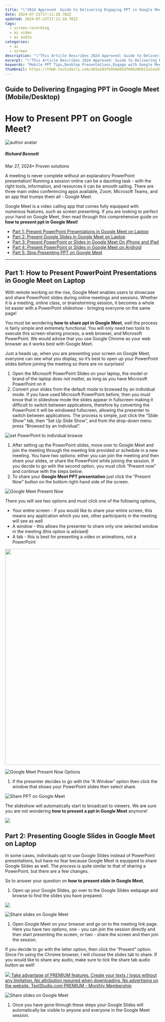 ```yaml
---
title: "\"2024 Approved  Guide to Delivering Engaging PPT in Google Meet (Mobile/Desktop)\""
date: 2024-07-21T17:11:18.782Z
updated: 2024-07-22T17:11:18.782Z
tags: 
  - screen-recording
  - ai video
  - ai audio
categories: 
  - ai
  - screen
description: "\"This Article Describes 2024 Approved: Guide to Delivering Engaging PPT in Google Meet (Mobile/Desktop)\""
excerpt: "\"This Article Describes 2024 Approved: Guide to Delivering Engaging PPT in Google Meet (Mobile/Desktop)\""
keywords: "Mobile PPT Tips,Desktop Presentations,Engage with Google Meet,Effective PPT Delivery,Delivering Online Slides,Mobile/Desktop PPT Guide,Interactive PPT in Video Conferencing"
thumbnail: https://thmb.techidaily.com/a65a2d3fb958e05df694286812a1e2454a9d6c6ff463421241eb49561be7ce4c.jpg
---
```


## Guide to Delivering Engaging PPT in Google Meet (Mobile/Desktop)

# How to Present PPT on Google Meet?

![author avatar](https://images.wondershare.com/filmora/article-images/richard-bennett.jpg)

##### Richard Bennett

 Mar 27, 2024• Proven solutions

A meeting is never complete without an explanatory PowerPoint presentation! Running a session online can be a daunting task - with the right tools, information, and resources it can be smooth sailing. There are three main video conferencing apps available, Zoom, Microsoft Teams, and an app that trumps them all - Google Meet.

Google Meet is a video calling app that comes fully equipped with numerous features, such as screen presenting. If you are looking to perfect your hand on Google Meet, then read through this comprehensive guide on **how to present ppt in Google Meet**!

* [Part 1: Present PowerPoint Presentations in Google Meet on Laptop](#part1)
* [Part 2: Present Google Slides in Google Meet on Laptop](#part2)
* [Part 3: Present PowerPoint or Slides in Google Meet On iPhone and iPad](#part3)
* [Part 4: Present PowerPoint or Slides in Google Meet on Android](#part4)
* [Part 5: Stop Presenting PPT on Google Meet](#part5)

---

## Part 1: How to Present PowerPoint Presentations in Google Meet on Laptop

With remote working on the rise, Google Meet enables users to showcase and share PowerPoint slides during online meetings and sessions. Whether it is a meeting, online class, or brainstorming session, it becomes a whole lot easier with a PowerPoint slideshow - bringing everyone on the same page!

You must be wondering **how to share ppt in Google Meet**, well the process is fairly simple and extremely functional. You will only need two tools to execute this screen-sharing process, a web browser, and Microsoft PowerPoint. We would advise that you use Google Chrome as your web browser as it works best with Google Meet.

Just a heads up, when you are presenting your screen on Google Meet, everyone can see what you display, so it’s best to open up your PowerPoint slides before joining the meeting so there are no surprises!

1. Open the Microsoft PowerPoint Slides on your laptop, the model or brand of the laptop does not matter, as long as you have Microsoft PowerPoint on it
1. Convert your slides from the default mode to browsed by an individual mode. If you have used Microsoft PowerPoint before, then you must know that in slideshow mode the slides appear in fullscreen making it difficult to switch between applications, therefore by converting the PowerPoint it will be windowed fullscreen, allowing the presenter to switch between applications. The process is simple, just click the “Slide Show” tab, then “Set Up Slide Show”, and from the drop-down menu press “Browsed by an Individual”.

![set PowerPoint to individual browse](https://images.wondershare.com/filmora/article-images/powerpoint-browsed-by-individual.jpg)

1. After setting up the PowerPoint slides, move over to Google Meet and join the meeting through the meeting link provided or schedule in a new meeting. You have two options: either you can join the meeting and then share your slides, or share the PowerPoint while joining the session. If you decide to go with the second option, you must click “Present now” and continue with the steps below.
1. To share your **Google Meet PPT presentation** just click the “Present Now” button on the bottom right-hand side of the screen.

![Google Meet Present Now   ](https://images.wondershare.com/filmora/article-images/google-meet-present-now.jpg)

There you will see two options and must click one of the following options,

* Your entire screen - if you would like to share your entire screen, this means any application which you see, other participants in the meeting will see as well
* A window - this allows the presenter to share only one selected window in the meeting (this option is advised)
* A tab - this is best for presenting a video or animations, not a PowerPoint

<!-- affiliate ads begin -->
<a href="https://unicoeye.pxf.io/c/5597632/2084396/18498" target="_top" id="2084396"><img src="//a.impactradius-go.com/display-ad/18498-2084396" border="0" alt="" width="1920" height="700"/></a><img height="0" width="0" src="https://imp.pxf.io/i/5597632/2084396/18498" style="position:absolute;visibility:hidden;" border="0" />
<!-- affiliate ads end -->
![Google Meet Present Now Options   ](https://images.wondershare.com/filmora/article-images/google-meet-present-now-options.jpg)

1. If the presenter decides to go with the “A Window” option then click the window that shows your PowerPoint slides then select share.

![Share PPT on Google Meet  ](https://images.wondershare.com/filmora/article-images/share-powerpoint-on-google-meet.jpg)

The slideshow will automatically start to broadcast to viewers. We are sure you are not wondering **how to present a ppt in Google Meet** anymore!

<!-- affiliate ads begin -->
<a href="https://shop.copernic.com/order/checkout.php?PRODS=41033101&QTY=1&AFFILIATE=108875&CART=1"><img src="https://secure.2checkout.com/images/merchant/8d30aa96e72440759f74bd2306c1fa3d/Copernic-2023-Affiliate-728x90-Elite.png" border="0"></a>
<!-- affiliate ads end -->
## Part 2: Presenting Google Slides in Google Meet on Laptop

In some cases, individuals opt to use Google Slides instead of PowerPoint presentations, but have no fear because Google Meet is equipped to share Google Slides as well. The process is quite similar to that of sharing a PowerPoint, but there are a few changes.

So to answer your question on **how to present slide in Google Meet**,

1. Open up your Google Slides, go over to the Google Slides webpage and browse to find the slides you have prepared.

<!-- affiliate ads begin -->
<a href="https://secure.2checkout.com/order/checkout.php?PRODS=4728277&QTY=1&AFFILIATE=108875&CART=1"><img src="https://secure.avangate.com/images/merchant/f7f07e7dab09533bc71247a5b29a7373/products/1_iDeviceMessageBox.png" border="0"></a>
<!-- affiliate ads end -->
![Share slides on Google Meet  ](https://images.wondershare.com/filmora/article-images/share-google-slides-google-meet.jpg)

1. Open Google Meet on your browser and go on to the meeting link page. Here you have two options, one - you can join the session directly and then start presenting the screen, or two - share the screen and then join the session.

If you decide to go with the latter option, then click the “Present” option. Since I’m using the Chrome browser, I will choose the slides tab to share. If you would like to share any audio, make sure to tick the share tab audio button as well!

<!-- affiliate ads begin -->
<a href="https://secure.textstudio.com/order/checkout.php?PRODS=35633281&QTY=1&AFFILIATE=108875&CART=1"> <img src="https://secure.avangate.com/images/merchant/d6eb8222c9718486bdabce8b897380f7/products/2_premium-icon.png" border="0"> Take advantage of PREMIUM features. 
Create your texts / logos without any limitation. 
No attribution required when downloading. 
No advertising on the website. 
 TextStudio.com  PREMIUM - Monthly Membership</a>
<!-- affiliate ads end -->
![Share slides on Google Meet  ](https://images.wondershare.com/filmora/article-images/share-google-slides-tab-google-meet.jpg)

1. Once you have gone through these steps your Google Slides will automatically be visible to anyone and everyone in the Google Meet session.

<!-- affiliate ads begin -->
<span id="1793213">
					<video width="1080" height="1620" style="cursor:pointer"
           poster="//a.impactradius-go.com/display-clicktoplayimage/1793213.jpeg"
           onclick="if(!this.playClicked){this.play();this.setAttribute('controls',true);this.playClicked=true;}">
	   <source src="//a.impactradius-go.com/display-ad/19135-1793213">
	   <img src="//a.impactradius-go.com/display-clicktoplayimage/1793213.jpeg" style="border: none; height: 100%; width: 100%; object-fit: contain">
	</video>
	<div style="width:1080px;text-align:center"><a href="javascript:window.open(decodeURIComponent('https%3A%2F%2Ftinyland.pxf.io%2Fc%2F5597632%2F1793213%2F19135'), '_blank');void(0);">Click here</a></div>
</span>
<img height="0" width="0" src="https://imp.pxf.io/i/5597632/1793213/19135" style="position:absolute;visibility:hidden;" border="0" />
<!-- affiliate ads end -->
## Part 3: How to Present PowerPoint or Slides in Google Meet On iPhone and iPad?

Wondering **how to present ppt in Google Meet in iPhone**? Well, don’t worry because even with a mobile or tablet you can access all the Google Meet features, even screen share!

Step 1) Open your PowerPoint or Slides on your iPhone or iPad, and then join the Google Meet meeting.

Step 2) To start sharing your screen, press the three-button icon which appears in the bottom right corner of your screen, and then tap the **Share Screen** option.

<!-- affiliate ads begin -->
<a href="https://secure.2checkout.com/order/checkout.php?PRODS=4537546&QTY=1&AFFILIATE=108875&CART=1"><img src="https://secure.avangate.com/images/merchant/4b0a0290ad7df100b77e86839989a75e/products/7_copy_2_2_hdpro.png" border="0">HD Video Converter Factory Pro</a>
<!-- affiliate ads end -->
![Share slides on Google Meet on iPhone ](https://images.wondershare.com/filmora/article-images/share-powerpoint-on-google-meet-iphone.jpg)

 Step 3) After doing so, the presenter will see a notification on their screen allowing them to broadcast their entire screen. Upon clicking “Start Broadcast” the screen will start to share in three seconds. Switch from Google Meet to PowerPoint or Google Slides and the screen will automatically share slides.

To be sure if the screen is being shared check the top of the iPhone or iPad and if there is a red stripe, it means the screen is being broadcasted to participants. Moreover, do not worry while switching apps, you will still be in the Google Meet session even if you go onto PowerPoint or Google Slides while sharing your screen on a mobile or tablet device.

![Share slides on Google Meet on iPhone ](https://images.wondershare.com/filmora/article-images/iphone-screen-broadcast-share-powerpoint-google-meet.jpg)

<!-- affiliate ads begin -->
<a href="https://imp.i110150.net/c/5597632/924299/11305" target="_top" id="924299"><img src="//a.impactradius-go.com/display-ad/11305-924299" border="0" alt="" width="520" height="100"/></a>
<!-- affiliate ads end -->
## Part 4: Presenting PowerPoint or Slides in Google Meet on Android

The process of presenting a PowerPoint or Google Slides during a Google Meet session on an android is very similar to that of an Apple device.

Step 1) You must open up your PowerPoint or Slides beforehand, while this is not necessary, it always makes the process more simple.

Step 2) Join into the Google Meet session, if you have been invited into the session then join using the joining link, if not then create a new meeting. If you would rather directly screen share instead of joining into the session first, then click the “Share Screen” option directly.

Step 3) Upon joining the meeting, click the “More” option and tap the “Present Screen” menu.

![Share slides on Google Meet on Android ](https://images.wondershare.com/filmora/article-images/present-screen-on-google-meet-android.jpg)

Step 4) After that, allow presenting and go to your PowerPoint / Google Slides to share them with participants, easy right?! Remember, participants can pause your screen presentation and start presenting their screen in between, as well.

## Part 5: How to Stop Presenting PPT on Google Meet?

All good things must come to an end, just like wrapping up a productive PowerPoint work session on Google Meet. When a presenter is done sharing their PowerPoint slides they must stop sharing their screen as well. One easy way to do that is to leave the Google Meet session, however, that might not be so polite.

Instead, there is another way, upon finishing the discussion on the PowerPoint slides, click the stop presenting button which automatically appears on the bottom of the screen you are sharing.

![stop PPT sharing on Google Meet ](https://images.wondershare.com/filmora/article-images/stop-powerpoint-sharing-google-meet.jpg)

If that option is not visible to the presenter, they can return to their Google Meet session, and click the stop sharing button as shown in the image below.

![stop  Google Meet present](https://images.wondershare.com/filmora/article-images/stop-google-meet-present.jpg)

Moreover, if you are on an iPhone or iPad, you can simply click the red stripe on the top of your screen and a notification popup will appear indicating that you can stop presenting.

<!-- affiliate ads begin -->
<a href="https://versadesk.pxf.io/c/5597632/1892108/21290" target="_top" id="1892108"><img src="//a.impactradius-go.com/display-ad/21290-1892108" border="0" alt="" width="1080" height="1080"/></a><img height="0" width="0" src="https://imp.pxf.io/i/5597632/1892108/21290" style="position:absolute;visibility:hidden;" border="0" />
<!-- affiliate ads end -->
![stop  PPT present on Google Meet ](https://images.wondershare.com/filmora/article-images/stop-powerpoint-present-google-meet.jpg)

## FAQ about Presenting PowerPoint on Google Meet

1. **Can others see you while you are presenting a PPT?**

Yes, if you have enabled the video option during the Google Meet session, then participants will be able to see you. Just because an individual starts presenting, their camera will not turn off automatically, unless it is turned off by them.

1. **Can participants interact with your device while sharing a presentation?**

No, participants cannot interact with your device while sharing a presentation. The screen is only being mirrored, therefore only the presenter has control over the device. Participants can only view it, not control the device.

1. **Can you present when someone else is presenting?**

Yes, an individual can present when someone else is presenting. If you start presenting while someone else is already presenting, their screen presenting will pause and yours will start.

**Are You Ready to Present PPT on Google Meet?**

Presenting a ppt on Google Meet is not all that difficult, if you know what to do, how to do it, and when to do it, then you are good to go. Google Meet is a video conferencing tool created to ease virtual communication and make it more functional. So, if you were wondering **how to share slides in Google Meet**, well we hope you got the answer!

<!-- affiliate ads begin -->
<a href="https://ephamedtechinc.pxf.io/c/5597632/2097466/26400?prodsku=B700" target="_top" id="2097466"><img src="//a.impactradius-go.com/display-ad/26400-2097466" border="0" alt="" width="2048" height="1024"/></a><img height="0" width="0" src="https://imp.pxf.io/i/5597632/2097466/26400" style="position:absolute;visibility:hidden;" border="0" />
<!-- affiliate ads end -->
![author avatar](https://images.wondershare.com/filmora/article-images/richard-bennett.jpg)

Richard Bennett

Richard Bennett is a writer and a lover of all things video.

Follow @Richard Bennett

##### Richard Bennett

 Mar 27, 2024• Proven solutions

A meeting is never complete without an explanatory PowerPoint presentation! Running a session online can be a daunting task - with the right tools, information, and resources it can be smooth sailing. There are three main video conferencing apps available, Zoom, Microsoft Teams, and an app that trumps them all - Google Meet.

Google Meet is a video calling app that comes fully equipped with numerous features, such as screen presenting. If you are looking to perfect your hand on Google Meet, then read through this comprehensive guide on **how to present ppt in Google Meet**!

* [Part 1: Present PowerPoint Presentations in Google Meet on Laptop](#part1)
* [Part 2: Present Google Slides in Google Meet on Laptop](#part2)
* [Part 3: Present PowerPoint or Slides in Google Meet On iPhone and iPad](#part3)
* [Part 4: Present PowerPoint or Slides in Google Meet on Android](#part4)
* [Part 5: Stop Presenting PPT on Google Meet](#part5)

---

## Part 1: How to Present PowerPoint Presentations in Google Meet on Laptop

With remote working on the rise, Google Meet enables users to showcase and share PowerPoint slides during online meetings and sessions. Whether it is a meeting, online class, or brainstorming session, it becomes a whole lot easier with a PowerPoint slideshow - bringing everyone on the same page!

You must be wondering **how to share ppt in Google Meet**, well the process is fairly simple and extremely functional. You will only need two tools to execute this screen-sharing process, a web browser, and Microsoft PowerPoint. We would advise that you use Google Chrome as your web browser as it works best with Google Meet.

Just a heads up, when you are presenting your screen on Google Meet, everyone can see what you display, so it’s best to open up your PowerPoint slides before joining the meeting so there are no surprises!

1. Open the Microsoft PowerPoint Slides on your laptop, the model or brand of the laptop does not matter, as long as you have Microsoft PowerPoint on it
1. Convert your slides from the default mode to browsed by an individual mode. If you have used Microsoft PowerPoint before, then you must know that in slideshow mode the slides appear in fullscreen making it difficult to switch between applications, therefore by converting the PowerPoint it will be windowed fullscreen, allowing the presenter to switch between applications. The process is simple, just click the “Slide Show” tab, then “Set Up Slide Show”, and from the drop-down menu press “Browsed by an Individual”.

<!-- affiliate ads begin -->
<a href="https://estore.zonealarm.com/order/checkout.php?PRODS=38658749&QTY=1&AFFILIATE=108875&CART=1"><img src="https://sc1.checkpoint.com/sc1/za/images/boxes/pa_500.png" border="0">ZoneAlarm Pro Antivirus + Firewall NextGen</a>
<!-- affiliate ads end -->
![set PowerPoint to individual browse](https://images.wondershare.com/filmora/article-images/powerpoint-browsed-by-individual.jpg)

1. After setting up the PowerPoint slides, move over to Google Meet and join the meeting through the meeting link provided or schedule in a new meeting. You have two options: either you can join the meeting and then share your slides, or share the PowerPoint while joining the session. If you decide to go with the second option, you must click “Present now” and continue with the steps below.
1. To share your **Google Meet PPT presentation** just click the “Present Now” button on the bottom right-hand side of the screen.

<!-- affiliate ads begin -->
<a href="https://thefitville.pxf.io/c/5597632/1526796/15852" target="_top" id="1526796"><img src="//a.impactradius-go.com/display-ad/15852-1526796" border="0" alt="" width="1200" height="628"/></a><img height="0" width="0" src="https://imp.pxf.io/i/5597632/1526796/15852" style="position:absolute;visibility:hidden;" border="0" />
<!-- affiliate ads end -->
![Google Meet Present Now   ](https://images.wondershare.com/filmora/article-images/google-meet-present-now.jpg)

There you will see two options and must click one of the following options,

* Your entire screen - if you would like to share your entire screen, this means any application which you see, other participants in the meeting will see as well
* A window - this allows the presenter to share only one selected window in the meeting (this option is advised)
* A tab - this is best for presenting a video or animations, not a PowerPoint

<!-- affiliate ads begin -->
<a href="https://propmoneyinc.pxf.io/c/5597632/1803116/14559" target="_top" id="1803116"><img src="//a.impactradius-go.com/display-ad/14559-1803116" border="0" alt="" width="859" height="859"/></a><img height="0" width="0" src="https://imp.pxf.io/i/5597632/1803116/14559" style="position:absolute;visibility:hidden;" border="0" />
<!-- affiliate ads end -->
![Google Meet Present Now Options   ](https://images.wondershare.com/filmora/article-images/google-meet-present-now-options.jpg)

1. If the presenter decides to go with the “A Window” option then click the window that shows your PowerPoint slides then select share.

![Share PPT on Google Meet  ](https://images.wondershare.com/filmora/article-images/share-powerpoint-on-google-meet.jpg)

The slideshow will automatically start to broadcast to viewers. We are sure you are not wondering **how to present a ppt in Google Meet** anymore!

## Part 2: Presenting Google Slides in Google Meet on Laptop

In some cases, individuals opt to use Google Slides instead of PowerPoint presentations, but have no fear because Google Meet is equipped to share Google Slides as well. The process is quite similar to that of sharing a PowerPoint, but there are a few changes.

So to answer your question on **how to present slide in Google Meet**,

1. Open up your Google Slides, go over to the Google Slides webpage and browse to find the slides you have prepared.

![Share slides on Google Meet  ](https://images.wondershare.com/filmora/article-images/share-google-slides-google-meet.jpg)

1. Open Google Meet on your browser and go on to the meeting link page. Here you have two options, one - you can join the session directly and then start presenting the screen, or two - share the screen and then join the session.

If you decide to go with the latter option, then click the “Present” option. Since I’m using the Chrome browser, I will choose the slides tab to share. If you would like to share any audio, make sure to tick the share tab audio button as well!

![Share slides on Google Meet  ](https://images.wondershare.com/filmora/article-images/share-google-slides-tab-google-meet.jpg)

1. Once you have gone through these steps your Google Slides will automatically be visible to anyone and everyone in the Google Meet session.

## Part 3: How to Present PowerPoint or Slides in Google Meet On iPhone and iPad?

Wondering **how to present ppt in Google Meet in iPhone**? Well, don’t worry because even with a mobile or tablet you can access all the Google Meet features, even screen share!

Step 1) Open your PowerPoint or Slides on your iPhone or iPad, and then join the Google Meet meeting.

Step 2) To start sharing your screen, press the three-button icon which appears in the bottom right corner of your screen, and then tap the **Share Screen** option.

![Share slides on Google Meet on iPhone ](https://images.wondershare.com/filmora/article-images/share-powerpoint-on-google-meet-iphone.jpg)

 Step 3) After doing so, the presenter will see a notification on their screen allowing them to broadcast their entire screen. Upon clicking “Start Broadcast” the screen will start to share in three seconds. Switch from Google Meet to PowerPoint or Google Slides and the screen will automatically share slides.

To be sure if the screen is being shared check the top of the iPhone or iPad and if there is a red stripe, it means the screen is being broadcasted to participants. Moreover, do not worry while switching apps, you will still be in the Google Meet session even if you go onto PowerPoint or Google Slides while sharing your screen on a mobile or tablet device.

![Share slides on Google Meet on iPhone ](https://images.wondershare.com/filmora/article-images/iphone-screen-broadcast-share-powerpoint-google-meet.jpg)

## Part 4: Presenting PowerPoint or Slides in Google Meet on Android

The process of presenting a PowerPoint or Google Slides during a Google Meet session on an android is very similar to that of an Apple device.

Step 1) You must open up your PowerPoint or Slides beforehand, while this is not necessary, it always makes the process more simple.

Step 2) Join into the Google Meet session, if you have been invited into the session then join using the joining link, if not then create a new meeting. If you would rather directly screen share instead of joining into the session first, then click the “Share Screen” option directly.

Step 3) Upon joining the meeting, click the “More” option and tap the “Present Screen” menu.

![Share slides on Google Meet on Android ](https://images.wondershare.com/filmora/article-images/present-screen-on-google-meet-android.jpg)

Step 4) After that, allow presenting and go to your PowerPoint / Google Slides to share them with participants, easy right?! Remember, participants can pause your screen presentation and start presenting their screen in between, as well.

## Part 5: How to Stop Presenting PPT on Google Meet?

All good things must come to an end, just like wrapping up a productive PowerPoint work session on Google Meet. When a presenter is done sharing their PowerPoint slides they must stop sharing their screen as well. One easy way to do that is to leave the Google Meet session, however, that might not be so polite.

Instead, there is another way, upon finishing the discussion on the PowerPoint slides, click the stop presenting button which automatically appears on the bottom of the screen you are sharing.

<!-- affiliate ads begin -->
<a href="https://secure.2checkout.com/order/checkout.php?PRODS=4559731&QTY=1&AFFILIATE=108875&CART=1"><img src="http://www.neowise.com/images/nd-ss-w200.jpg" border="0">NeoDownloader - Fast and fully automatic image/video/music downloader. </a>
<!-- affiliate ads end -->
![stop PPT sharing on Google Meet ](https://images.wondershare.com/filmora/article-images/stop-powerpoint-sharing-google-meet.jpg)

If that option is not visible to the presenter, they can return to their Google Meet session, and click the stop sharing button as shown in the image below.

![stop  Google Meet present](https://images.wondershare.com/filmora/article-images/stop-google-meet-present.jpg)

Moreover, if you are on an iPhone or iPad, you can simply click the red stripe on the top of your screen and a notification popup will appear indicating that you can stop presenting.

<!-- affiliate ads begin -->
<a href="https://tinyland.pxf.io/c/5597632/1793214/19135" target="_top" id="1793214"><img src="//a.impactradius-go.com/display-ad/19135-1793214" border="0" alt="" width="900" height="900"/></a><img height="0" width="0" src="https://imp.pxf.io/i/5597632/1793214/19135" style="position:absolute;visibility:hidden;" border="0" />
<!-- affiliate ads end -->
![stop  PPT present on Google Meet ](https://images.wondershare.com/filmora/article-images/stop-powerpoint-present-google-meet.jpg)

<!-- affiliate ads begin -->
<a href="https://secure.2checkout.com/order/checkout.php?PRODS=4715391&QTY=1&AFFILIATE=108875&CART=1"><img src="https://secure.avangate.com/images/merchant/7f687767ccf20fcea1c9dc4a5adc2326/Digisigner_banner_728_x_90_color_version.png" border="0"></a>
<!-- affiliate ads end -->
## FAQ about Presenting PowerPoint on Google Meet

1. **Can others see you while you are presenting a PPT?**

Yes, if you have enabled the video option during the Google Meet session, then participants will be able to see you. Just because an individual starts presenting, their camera will not turn off automatically, unless it is turned off by them.

1. **Can participants interact with your device while sharing a presentation?**

No, participants cannot interact with your device while sharing a presentation. The screen is only being mirrored, therefore only the presenter has control over the device. Participants can only view it, not control the device.

1. **Can you present when someone else is presenting?**

Yes, an individual can present when someone else is presenting. If you start presenting while someone else is already presenting, their screen presenting will pause and yours will start.

**Are You Ready to Present PPT on Google Meet?**

Presenting a ppt on Google Meet is not all that difficult, if you know what to do, how to do it, and when to do it, then you are good to go. Google Meet is a video conferencing tool created to ease virtual communication and make it more functional. So, if you were wondering **how to share slides in Google Meet**, well we hope you got the answer!

![author avatar](https://images.wondershare.com/filmora/article-images/richard-bennett.jpg)

Richard Bennett

Richard Bennett is a writer and a lover of all things video.

Follow @Richard Bennett

##### Richard Bennett

 Mar 27, 2024• Proven solutions

A meeting is never complete without an explanatory PowerPoint presentation! Running a session online can be a daunting task - with the right tools, information, and resources it can be smooth sailing. There are three main video conferencing apps available, Zoom, Microsoft Teams, and an app that trumps them all - Google Meet.

Google Meet is a video calling app that comes fully equipped with numerous features, such as screen presenting. If you are looking to perfect your hand on Google Meet, then read through this comprehensive guide on **how to present ppt in Google Meet**!

* [Part 1: Present PowerPoint Presentations in Google Meet on Laptop](#part1)
* [Part 2: Present Google Slides in Google Meet on Laptop](#part2)
* [Part 3: Present PowerPoint or Slides in Google Meet On iPhone and iPad](#part3)
* [Part 4: Present PowerPoint or Slides in Google Meet on Android](#part4)
* [Part 5: Stop Presenting PPT on Google Meet](#part5)

---

## Part 1: How to Present PowerPoint Presentations in Google Meet on Laptop

With remote working on the rise, Google Meet enables users to showcase and share PowerPoint slides during online meetings and sessions. Whether it is a meeting, online class, or brainstorming session, it becomes a whole lot easier with a PowerPoint slideshow - bringing everyone on the same page!

You must be wondering **how to share ppt in Google Meet**, well the process is fairly simple and extremely functional. You will only need two tools to execute this screen-sharing process, a web browser, and Microsoft PowerPoint. We would advise that you use Google Chrome as your web browser as it works best with Google Meet.

Just a heads up, when you are presenting your screen on Google Meet, everyone can see what you display, so it’s best to open up your PowerPoint slides before joining the meeting so there are no surprises!

1. Open the Microsoft PowerPoint Slides on your laptop, the model or brand of the laptop does not matter, as long as you have Microsoft PowerPoint on it
1. Convert your slides from the default mode to browsed by an individual mode. If you have used Microsoft PowerPoint before, then you must know that in slideshow mode the slides appear in fullscreen making it difficult to switch between applications, therefore by converting the PowerPoint it will be windowed fullscreen, allowing the presenter to switch between applications. The process is simple, just click the “Slide Show” tab, then “Set Up Slide Show”, and from the drop-down menu press “Browsed by an Individual”.

<!-- affiliate ads begin -->
<a href="https://store.nero.com/order/checkout.php?PRODS=22889392&QTY=1&AFFILIATE=108875&CART=1"><img src="http://webstatic.nero.com/nero2015-com-wAssets/img/affiliate/media/banner728-90eng.jpg" border="0"></a>
<!-- affiliate ads end -->
![set PowerPoint to individual browse](https://images.wondershare.com/filmora/article-images/powerpoint-browsed-by-individual.jpg)

1. After setting up the PowerPoint slides, move over to Google Meet and join the meeting through the meeting link provided or schedule in a new meeting. You have two options: either you can join the meeting and then share your slides, or share the PowerPoint while joining the session. If you decide to go with the second option, you must click “Present now” and continue with the steps below.
1. To share your **Google Meet PPT presentation** just click the “Present Now” button on the bottom right-hand side of the screen.

<!-- affiliate ads begin -->
<a href="https://getlyla.pxf.io/c/5597632/1455723/15391" target="_top" id="1455723"><img src="//a.impactradius-go.com/display-ad/15391-1455723" border="0" alt="" width="336" height="280"/></a><img height="0" width="0" src="https://imp.pxf.io/i/5597632/1455723/15391" style="position:absolute;visibility:hidden;" border="0" />
<!-- affiliate ads end -->
![Google Meet Present Now   ](https://images.wondershare.com/filmora/article-images/google-meet-present-now.jpg)

There you will see two options and must click one of the following options,

* Your entire screen - if you would like to share your entire screen, this means any application which you see, other participants in the meeting will see as well
* A window - this allows the presenter to share only one selected window in the meeting (this option is advised)
* A tab - this is best for presenting a video or animations, not a PowerPoint

<!-- affiliate ads begin -->
<a href="https://appsumo.8odi.net/c/5597632/2087484/7443" target="_top" id="2087484"><img src="//a.impactradius-go.com/display-ad/7443-2087484" border="0" alt="" width="1200" height="600"/></a><img height="0" width="0" src="https://appsumo.8odi.net/i/5597632/2087484/7443" style="position:absolute;visibility:hidden;" border="0" />
<!-- affiliate ads end -->
![Google Meet Present Now Options   ](https://images.wondershare.com/filmora/article-images/google-meet-present-now-options.jpg)

1. If the presenter decides to go with the “A Window” option then click the window that shows your PowerPoint slides then select share.

![Share PPT on Google Meet  ](https://images.wondershare.com/filmora/article-images/share-powerpoint-on-google-meet.jpg)

The slideshow will automatically start to broadcast to viewers. We are sure you are not wondering **how to present a ppt in Google Meet** anymore!

## Part 2: Presenting Google Slides in Google Meet on Laptop

In some cases, individuals opt to use Google Slides instead of PowerPoint presentations, but have no fear because Google Meet is equipped to share Google Slides as well. The process is quite similar to that of sharing a PowerPoint, but there are a few changes.

So to answer your question on **how to present slide in Google Meet**,

1. Open up your Google Slides, go over to the Google Slides webpage and browse to find the slides you have prepared.

<!-- affiliate ads begin -->
<a href="https://coinrule.sjv.io/c/5597632/1958379/18409" target="_top" id="1958379"><img src="//a.impactradius-go.com/display-ad/18409-1958379" border="0" alt="" width="856" height="508"/></a><img height="0" width="0" src="https://imp.pxf.io/i/5597632/1958379/18409" style="position:absolute;visibility:hidden;" border="0" />
<!-- affiliate ads end -->
![Share slides on Google Meet  ](https://images.wondershare.com/filmora/article-images/share-google-slides-google-meet.jpg)

1. Open Google Meet on your browser and go on to the meeting link page. Here you have two options, one - you can join the session directly and then start presenting the screen, or two - share the screen and then join the session.

If you decide to go with the latter option, then click the “Present” option. Since I’m using the Chrome browser, I will choose the slides tab to share. If you would like to share any audio, make sure to tick the share tab audio button as well!

![Share slides on Google Meet  ](https://images.wondershare.com/filmora/article-images/share-google-slides-tab-google-meet.jpg)

1. Once you have gone through these steps your Google Slides will automatically be visible to anyone and everyone in the Google Meet session.

<!-- affiliate ads begin -->
<a href="https://secure.2checkout.com/order/checkout.php?PRODS=32667153&QTY=1&AFFILIATE=108875&CART=1"><img src="https://www.coolmuster.com/uploads/image/20201228/feature02.png" border="0"></a>
<!-- affiliate ads end -->
## Part 3: How to Present PowerPoint or Slides in Google Meet On iPhone and iPad?

Wondering **how to present ppt in Google Meet in iPhone**? Well, don’t worry because even with a mobile or tablet you can access all the Google Meet features, even screen share!

Step 1) Open your PowerPoint or Slides on your iPhone or iPad, and then join the Google Meet meeting.

Step 2) To start sharing your screen, press the three-button icon which appears in the bottom right corner of your screen, and then tap the **Share Screen** option.

![Share slides on Google Meet on iPhone ](https://images.wondershare.com/filmora/article-images/share-powerpoint-on-google-meet-iphone.jpg)

 Step 3) After doing so, the presenter will see a notification on their screen allowing them to broadcast their entire screen. Upon clicking “Start Broadcast” the screen will start to share in three seconds. Switch from Google Meet to PowerPoint or Google Slides and the screen will automatically share slides.

To be sure if the screen is being shared check the top of the iPhone or iPad and if there is a red stripe, it means the screen is being broadcasted to participants. Moreover, do not worry while switching apps, you will still be in the Google Meet session even if you go onto PowerPoint or Google Slides while sharing your screen on a mobile or tablet device.

<!-- affiliate ads begin -->
<a href="https://arkmc.pxf.io/c/5597632/427477/5172" target="_top" id="427477"><img src="//a.impactradius-go.com/display-ad/5172-427477" border="0" alt="" width="728" height="90"/></a><img height="0" width="0" src="https://arkmc.pxf.io/i/5597632/427477/5172" style="position:absolute;visibility:hidden;" border="0" />
<!-- affiliate ads end -->
![Share slides on Google Meet on iPhone ](https://images.wondershare.com/filmora/article-images/iphone-screen-broadcast-share-powerpoint-google-meet.jpg)

## Part 4: Presenting PowerPoint or Slides in Google Meet on Android

The process of presenting a PowerPoint or Google Slides during a Google Meet session on an android is very similar to that of an Apple device.

Step 1) You must open up your PowerPoint or Slides beforehand, while this is not necessary, it always makes the process more simple.

Step 2) Join into the Google Meet session, if you have been invited into the session then join using the joining link, if not then create a new meeting. If you would rather directly screen share instead of joining into the session first, then click the “Share Screen” option directly.

Step 3) Upon joining the meeting, click the “More” option and tap the “Present Screen” menu.

![Share slides on Google Meet on Android ](https://images.wondershare.com/filmora/article-images/present-screen-on-google-meet-android.jpg)

Step 4) After that, allow presenting and go to your PowerPoint / Google Slides to share them with participants, easy right?! Remember, participants can pause your screen presentation and start presenting their screen in between, as well.

<!-- affiliate ads begin -->
<a href="https://secure.2checkout.com/order/checkout.php?PRODS=3922934&QTY=1&AFFILIATE=108875&CART=1"><img src="https://secure.avangate.com/images/merchant/4b0a0290ad7df100b77e86839989a75e/products/ripperpro.png" border="0">WonderFox DVD Ripper Pro</a>
<!-- affiliate ads end -->
## Part 5: How to Stop Presenting PPT on Google Meet?

All good things must come to an end, just like wrapping up a productive PowerPoint work session on Google Meet. When a presenter is done sharing their PowerPoint slides they must stop sharing their screen as well. One easy way to do that is to leave the Google Meet session, however, that might not be so polite.

Instead, there is another way, upon finishing the discussion on the PowerPoint slides, click the stop presenting button which automatically appears on the bottom of the screen you are sharing.

![stop PPT sharing on Google Meet ](https://images.wondershare.com/filmora/article-images/stop-powerpoint-sharing-google-meet.jpg)

If that option is not visible to the presenter, they can return to their Google Meet session, and click the stop sharing button as shown in the image below.

![stop  Google Meet present](https://images.wondershare.com/filmora/article-images/stop-google-meet-present.jpg)

Moreover, if you are on an iPhone or iPad, you can simply click the red stripe on the top of your screen and a notification popup will appear indicating that you can stop presenting.

<!-- affiliate ads begin -->
<a href="https://mindmanager.sjv.io/c/5597632/1787667/20231" target="_top" id="1787667"><img src="//a.impactradius-go.com/display-ad/20231-1787667" border="0" alt="" width="728" height="90"/></a><img height="0" width="0" src="https://imp.pxf.io/i/5597632/1787667/20231" style="position:absolute;visibility:hidden;" border="0" />
<!-- affiliate ads end -->
![stop  PPT present on Google Meet ](https://images.wondershare.com/filmora/article-images/stop-powerpoint-present-google-meet.jpg)

<!-- affiliate ads begin -->
<a href="https://shop.manycam.com/order/checkout.php?PRODS=17729331&QTY=1&AFFILIATE=108875&CART=1"><img src="https://secure.avangate.com/images/merchant/8230bea7d54bcdf99cdfe85cb07313d5/mcaffbanner600x500.png" border="0"></a>
<!-- affiliate ads end -->
## FAQ about Presenting PowerPoint on Google Meet

1. **Can others see you while you are presenting a PPT?**

Yes, if you have enabled the video option during the Google Meet session, then participants will be able to see you. Just because an individual starts presenting, their camera will not turn off automatically, unless it is turned off by them.

1. **Can participants interact with your device while sharing a presentation?**

No, participants cannot interact with your device while sharing a presentation. The screen is only being mirrored, therefore only the presenter has control over the device. Participants can only view it, not control the device.

1. **Can you present when someone else is presenting?**

Yes, an individual can present when someone else is presenting. If you start presenting while someone else is already presenting, their screen presenting will pause and yours will start.

**Are You Ready to Present PPT on Google Meet?**

Presenting a ppt on Google Meet is not all that difficult, if you know what to do, how to do it, and when to do it, then you are good to go. Google Meet is a video conferencing tool created to ease virtual communication and make it more functional. So, if you were wondering **how to share slides in Google Meet**, well we hope you got the answer!

<!-- affiliate ads begin -->
<a href="https://shop.mondly.com/affiliate.php?ACCOUNT=ATISTUDI&AFFILIATE=108875&PATH=https%3A%2F%2Fwww.mondly.com%3FAFFILIATE%3D108875%26RESOURCE%3D%2BGeneral%2B970x90%2B"><img src="https://secure.avangate.com/images/merchant/69c418c33ec2e1a4267fa9bb77fa1428/general-970x90.gif" border="0"></a>
<!-- affiliate ads end -->
![author avatar](https://images.wondershare.com/filmora/article-images/richard-bennett.jpg)

Richard Bennett

Richard Bennett is a writer and a lover of all things video.

Follow @Richard Bennett

##### Richard Bennett

 Mar 27, 2024• Proven solutions

A meeting is never complete without an explanatory PowerPoint presentation! Running a session online can be a daunting task - with the right tools, information, and resources it can be smooth sailing. There are three main video conferencing apps available, Zoom, Microsoft Teams, and an app that trumps them all - Google Meet.

Google Meet is a video calling app that comes fully equipped with numerous features, such as screen presenting. If you are looking to perfect your hand on Google Meet, then read through this comprehensive guide on **how to present ppt in Google Meet**!

* [Part 1: Present PowerPoint Presentations in Google Meet on Laptop](#part1)
* [Part 2: Present Google Slides in Google Meet on Laptop](#part2)
* [Part 3: Present PowerPoint or Slides in Google Meet On iPhone and iPad](#part3)
* [Part 4: Present PowerPoint or Slides in Google Meet on Android](#part4)
* [Part 5: Stop Presenting PPT on Google Meet](#part5)

---

## Part 1: How to Present PowerPoint Presentations in Google Meet on Laptop

With remote working on the rise, Google Meet enables users to showcase and share PowerPoint slides during online meetings and sessions. Whether it is a meeting, online class, or brainstorming session, it becomes a whole lot easier with a PowerPoint slideshow - bringing everyone on the same page!

You must be wondering **how to share ppt in Google Meet**, well the process is fairly simple and extremely functional. You will only need two tools to execute this screen-sharing process, a web browser, and Microsoft PowerPoint. We would advise that you use Google Chrome as your web browser as it works best with Google Meet.

Just a heads up, when you are presenting your screen on Google Meet, everyone can see what you display, so it’s best to open up your PowerPoint slides before joining the meeting so there are no surprises!

1. Open the Microsoft PowerPoint Slides on your laptop, the model or brand of the laptop does not matter, as long as you have Microsoft PowerPoint on it
1. Convert your slides from the default mode to browsed by an individual mode. If you have used Microsoft PowerPoint before, then you must know that in slideshow mode the slides appear in fullscreen making it difficult to switch between applications, therefore by converting the PowerPoint it will be windowed fullscreen, allowing the presenter to switch between applications. The process is simple, just click the “Slide Show” tab, then “Set Up Slide Show”, and from the drop-down menu press “Browsed by an Individual”.

![set PowerPoint to individual browse](https://images.wondershare.com/filmora/article-images/powerpoint-browsed-by-individual.jpg)

1. After setting up the PowerPoint slides, move over to Google Meet and join the meeting through the meeting link provided or schedule in a new meeting. You have two options: either you can join the meeting and then share your slides, or share the PowerPoint while joining the session. If you decide to go with the second option, you must click “Present now” and continue with the steps below.
1. To share your **Google Meet PPT presentation** just click the “Present Now” button on the bottom right-hand side of the screen.

![Google Meet Present Now   ](https://images.wondershare.com/filmora/article-images/google-meet-present-now.jpg)

There you will see two options and must click one of the following options,

* Your entire screen - if you would like to share your entire screen, this means any application which you see, other participants in the meeting will see as well
* A window - this allows the presenter to share only one selected window in the meeting (this option is advised)
* A tab - this is best for presenting a video or animations, not a PowerPoint

![Google Meet Present Now Options   ](https://images.wondershare.com/filmora/article-images/google-meet-present-now-options.jpg)

1. If the presenter decides to go with the “A Window” option then click the window that shows your PowerPoint slides then select share.

![Share PPT on Google Meet  ](https://images.wondershare.com/filmora/article-images/share-powerpoint-on-google-meet.jpg)

The slideshow will automatically start to broadcast to viewers. We are sure you are not wondering **how to present a ppt in Google Meet** anymore!

## Part 2: Presenting Google Slides in Google Meet on Laptop

In some cases, individuals opt to use Google Slides instead of PowerPoint presentations, but have no fear because Google Meet is equipped to share Google Slides as well. The process is quite similar to that of sharing a PowerPoint, but there are a few changes.

So to answer your question on **how to present slide in Google Meet**,

1. Open up your Google Slides, go over to the Google Slides webpage and browse to find the slides you have prepared.

![Share slides on Google Meet  ](https://images.wondershare.com/filmora/article-images/share-google-slides-google-meet.jpg)

1. Open Google Meet on your browser and go on to the meeting link page. Here you have two options, one - you can join the session directly and then start presenting the screen, or two - share the screen and then join the session.

If you decide to go with the latter option, then click the “Present” option. Since I’m using the Chrome browser, I will choose the slides tab to share. If you would like to share any audio, make sure to tick the share tab audio button as well!

<!-- affiliate ads begin -->
<a href="https://boody-eco-wear.pxf.io/c/5597632/1567905/13846" target="_top" id="1567905"><img src="//a.impactradius-go.com/display-ad/13846-1567905" border="0" alt="" width="300" height="250"/></a><img height="0" width="0" src="https://imp.pxf.io/i/5597632/1567905/13846" style="position:absolute;visibility:hidden;" border="0" />
<!-- affiliate ads end -->
![Share slides on Google Meet  ](https://images.wondershare.com/filmora/article-images/share-google-slides-tab-google-meet.jpg)

1. Once you have gone through these steps your Google Slides will automatically be visible to anyone and everyone in the Google Meet session.

## Part 3: How to Present PowerPoint or Slides in Google Meet On iPhone and iPad?

Wondering **how to present ppt in Google Meet in iPhone**? Well, don’t worry because even with a mobile or tablet you can access all the Google Meet features, even screen share!

Step 1) Open your PowerPoint or Slides on your iPhone or iPad, and then join the Google Meet meeting.

Step 2) To start sharing your screen, press the three-button icon which appears in the bottom right corner of your screen, and then tap the **Share Screen** option.

<!-- affiliate ads begin -->
<a href="https://united.elfm.net/c/5597632/748964/4704" target="_top" id="748964"><img src="//a.impactradius-go.com/display-ad/4704-748964" border="0" alt="" width="300" height="250"/></a><img height="0" width="0" src="https://united.elfm.net/i/5597632/748964/4704" style="position:absolute;visibility:hidden;" border="0" />
<!-- affiliate ads end -->
![Share slides on Google Meet on iPhone ](https://images.wondershare.com/filmora/article-images/share-powerpoint-on-google-meet-iphone.jpg)

 Step 3) After doing so, the presenter will see a notification on their screen allowing them to broadcast their entire screen. Upon clicking “Start Broadcast” the screen will start to share in three seconds. Switch from Google Meet to PowerPoint or Google Slides and the screen will automatically share slides.

To be sure if the screen is being shared check the top of the iPhone or iPad and if there is a red stripe, it means the screen is being broadcasted to participants. Moreover, do not worry while switching apps, you will still be in the Google Meet session even if you go onto PowerPoint or Google Slides while sharing your screen on a mobile or tablet device.

<!-- affiliate ads begin -->
<a href="https://appsumo.8odi.net/c/5597632/2082535/7443" target="_top" id="2082535"><img src="//a.impactradius-go.com/display-ad/7443-2082535" border="0" alt="" width="1200" height="600"/></a><img height="0" width="0" src="https://appsumo.8odi.net/i/5597632/2082535/7443" style="position:absolute;visibility:hidden;" border="0" />
<!-- affiliate ads end -->
![Share slides on Google Meet on iPhone ](https://images.wondershare.com/filmora/article-images/iphone-screen-broadcast-share-powerpoint-google-meet.jpg)

## Part 4: Presenting PowerPoint or Slides in Google Meet on Android

The process of presenting a PowerPoint or Google Slides during a Google Meet session on an android is very similar to that of an Apple device.

Step 1) You must open up your PowerPoint or Slides beforehand, while this is not necessary, it always makes the process more simple.

Step 2) Join into the Google Meet session, if you have been invited into the session then join using the joining link, if not then create a new meeting. If you would rather directly screen share instead of joining into the session first, then click the “Share Screen” option directly.

Step 3) Upon joining the meeting, click the “More” option and tap the “Present Screen” menu.

<!-- affiliate ads begin -->
<a href="https://secure.2checkout.com/order/checkout.php?PRODS=19080710&QTY=1&AFFILIATE=108875&CART=1"><img src="https://smart-seo-tool.com/images/SmartSEOAuditorBox.png" border="0"></a>
<!-- affiliate ads end -->
![Share slides on Google Meet on Android ](https://images.wondershare.com/filmora/article-images/present-screen-on-google-meet-android.jpg)

Step 4) After that, allow presenting and go to your PowerPoint / Google Slides to share them with participants, easy right?! Remember, participants can pause your screen presentation and start presenting their screen in between, as well.

<!-- affiliate ads begin -->
<a href="https://printrendy.pxf.io/c/5597632/1453721/17020" target="_top" id="1453721"><img src="//a.impactradius-go.com/display-ad/17020-1453721" border="0" alt="" width="300" height="250"/></a><img height="0" width="0" src="https://imp.pxf.io/i/5597632/1453721/17020" style="position:absolute;visibility:hidden;" border="0" />
<!-- affiliate ads end -->
## Part 5: How to Stop Presenting PPT on Google Meet?

All good things must come to an end, just like wrapping up a productive PowerPoint work session on Google Meet. When a presenter is done sharing their PowerPoint slides they must stop sharing their screen as well. One easy way to do that is to leave the Google Meet session, however, that might not be so polite.

Instead, there is another way, upon finishing the discussion on the PowerPoint slides, click the stop presenting button which automatically appears on the bottom of the screen you are sharing.

![stop PPT sharing on Google Meet ](https://images.wondershare.com/filmora/article-images/stop-powerpoint-sharing-google-meet.jpg)

If that option is not visible to the presenter, they can return to their Google Meet session, and click the stop sharing button as shown in the image below.

<!-- affiliate ads begin -->
<a href="https://appsumo.8odi.net/c/5597632/2082529/7443" target="_top" id="2082529"><img src="//a.impactradius-go.com/display-ad/7443-2082529" border="0" alt="" width="1200" height="600"/></a><img height="0" width="0" src="https://appsumo.8odi.net/i/5597632/2082529/7443" style="position:absolute;visibility:hidden;" border="0" />
<!-- affiliate ads end -->
![stop  Google Meet present](https://images.wondershare.com/filmora/article-images/stop-google-meet-present.jpg)

Moreover, if you are on an iPhone or iPad, you can simply click the red stripe on the top of your screen and a notification popup will appear indicating that you can stop presenting.

![stop  PPT present on Google Meet ](https://images.wondershare.com/filmora/article-images/stop-powerpoint-present-google-meet.jpg)

## FAQ about Presenting PowerPoint on Google Meet

1. **Can others see you while you are presenting a PPT?**

Yes, if you have enabled the video option during the Google Meet session, then participants will be able to see you. Just because an individual starts presenting, their camera will not turn off automatically, unless it is turned off by them.

1. **Can participants interact with your device while sharing a presentation?**

No, participants cannot interact with your device while sharing a presentation. The screen is only being mirrored, therefore only the presenter has control over the device. Participants can only view it, not control the device.

1. **Can you present when someone else is presenting?**

Yes, an individual can present when someone else is presenting. If you start presenting while someone else is already presenting, their screen presenting will pause and yours will start.

**Are You Ready to Present PPT on Google Meet?**

Presenting a ppt on Google Meet is not all that difficult, if you know what to do, how to do it, and when to do it, then you are good to go. Google Meet is a video conferencing tool created to ease virtual communication and make it more functional. So, if you were wondering **how to share slides in Google Meet**, well we hope you got the answer!

![author avatar](https://images.wondershare.com/filmora/article-images/richard-bennett.jpg)

Richard Bennett

Richard Bennett is a writer and a lover of all things video.

Follow @Richard Bennett

<ins class="adsbygoogle"
     style="display:block"
     data-ad-format="autorelaxed"
     data-ad-client="ca-pub-7571918770474297"
     data-ad-slot="1223367746"></ins>

<ins class="adsbygoogle"
     style="display:block"
     data-ad-format="autorelaxed"
     data-ad-client="ca-pub-7571918770474297"
     data-ad-slot="1223367746"></ins>



<ins class="adsbygoogle"
     style="display:block"
     data-ad-client="ca-pub-7571918770474297"
     data-ad-slot="8358498916"
     data-ad-format="auto"
     data-full-width-responsive="true"></ins>






<span class="atpl-alsoreadstyle">Also read:</span>
<div><ul>
<li><a href="https://screen-video-capture.techidaily.com/new-2024-approved-the-ultimate-guide-to-high-quality-wincams/"><u>[New] 2024 Approved  The Ultimate Guide to High-Quality WinCams</u></a></li>
<li><a href="https://screen-video-capture.techidaily.com/new-a-detailed-comparison-vsdc-vs-other-recorders/"><u>[New] A Detailed Comparison  VSDC vs Other Recorders</u></a></li>
<li><a href="https://instagram-video-recordings.techidaily.com/new-become-an-insta-celebrity-overnight-top-15-strategies-from-social-media-experts-for-2024/"><u>[New] Become an Insta Celebrity Overnight  Top 15 Strategies From Social Media Experts for 2024</u></a></li>
<li><a href="https://facebook-video-content.techidaily.com/new-enhance-mobile-viewing-fb-videos-on-android/"><u>[New] Enhance Mobile Viewing  FB Videos on Android</u></a></li>
<li><a href="https://screen-capture.techidaily.com/new-in-2024-how-to-remove-or-replace-the-background-in-logitech/"><u>[New] In 2024, How to Remove or Replace the Background in Logitech</u></a></li>
<li><a href="https://instagram-video-recordings.techidaily.com/new-in-2024-maximizing-impact-strategies-for-going-viral-on-instagram/"><u>[New] In 2024, Maximizing Impact  Strategies for Going Viral on Instagram</u></a></li>
<li><a href="https://screen-video-capture.techidaily.com/new-in-2024-slice-and-capture-best-cam-reevaluation/"><u>[New] In 2024, Slice and Capture  Best Cam Reevaluation</u></a></li>
<li><a href="https://screen-video-capture.techidaily.com/new-strategic-approaches-to-share-ppt-powerfully-in-google-meet/"><u>[New] Strategic Approaches to Share PPT Powerfully in Google Meet</u></a></li>
<li><a href="https://screen-video-capture.techidaily.com/new-streamline-your-audio-experience-install-vrecorder/"><u>[New] Streamline Your Audio Experience - Install VRecorder</u></a></li>
<li><a href="https://screen-video-capture.techidaily.com/new-synergy-of-sounds-crafting-seamless-integration-with-powerpoint-for-2024/"><u>[New] Synergy of Sounds  Crafting Seamless Integration with PowerPoint for 2024</u></a></li>
<li><a href="https://some-approaches.techidaily.com/new-the-best-gopro-for-action-compare-max-and-hero-11/"><u>[New] The Best GoPro for Action  Compare Max and Hero 11</u></a></li>
<li><a href="https://screen-video-capture.techidaily.com/new-the-most-attractive-gaming-peripherals-for-under-100-for-2024/"><u>[New] The Most Attractive Gaming Peripherals for Under $100 for 2024</u></a></li>
<li><a href="https://screen-video-capture.techidaily.com/new-top-obs-substitutes-for-live-streaming-success-for-2024/"><u>[New] Top OBS Substitutes for Live-Streaming Success for 2024</u></a></li>
<li><a href="https://screen-video-capture.techidaily.com/new-top-picks-for-the-ultimate-offline-game-experience-on-android-for-2024/"><u>[New] Top Picks for the Ultimate Offline Game Experience on Android for 2024</u></a></li>
<li><a href="https://screen-video-capture.techidaily.com/new-unlock-the-power-of-discord-broadcasts-for-2024/"><u>[New] Unlock the Power of Discord Broadcasts for 2024</u></a></li>
<li><a href="https://screen-video-capture.techidaily.com/updated-2024-approved-uniting-obs-and-zoom-a-compreehensive-video-guide/"><u>[Updated] 2024 Approved  Uniting OBS and Zoom  A Compreehensive Video Guide</u></a></li>
<li><a href="https://facebook-video-footage.techidaily.com/updated-creating-captivating-thumbnails-for-youtube-for-2024/"><u>[Updated] Creating Captivating Thumbnails for YouTube for 2024</u></a></li>
<li><a href="https://screen-video-capture.techidaily.com/updated-elevate-your-communication-master-skype-calls-recording/"><u>[Updated] Elevate Your Communication  Master Skype Calls Recording</u></a></li>
<li><a href="https://screen-video-capture.techidaily.com/updated-in-2024-the-ultimate-tool-list-beyond-sharex/"><u>[Updated] In 2024, The Ultimate Tool List Beyond ShareX</u></a></li>
<li><a href="https://screen-video-capture.techidaily.com/updated-in-2024-the-ultimate-windows-capture-toolkit/"><u>[Updated] In 2024, The Ultimate Windows Capture Toolkit</u></a></li>
<li><a href="https://screen-video-capture.techidaily.com/updated-mastering-switch-saving-gameplay-footage/"><u>[Updated] Mastering Switch  Saving Gameplay Footage</u></a></li>
<li><a href="https://screen-video-capture.techidaily.com/updated-pro-level-recording-highlighting-9-best-remote-mic-systems-23/"><u>[Updated] Pro-Level Recording  Highlighting 9 Best Remote Mic Systems ('23)</u></a></li>
<li><a href="https://screen-video-capture.techidaily.com/updated-real-time-film-extractor/"><u>[Updated] Real-Time Film Extractor</u></a></li>
<li><a href="https://screen-video-capture.techidaily.com/updated-screen-saver-games-the-top-9-independent-titles-for-android-no-wi-fi-for-2024/"><u>[Updated] Screen-Saver Games  The Top 9 Independent Titles for Android (No Wi-Fi) for 2024</u></a></li>
<li><a href="https://facebook-record-videos.techidaily.com/updated-stand-alone-hold-tight-camera-stability-techniques/"><u>[Updated] Stand Alone, Hold Tight  Camera Stability Techniques</u></a></li>
<li><a href="https://screen-video-capture.techidaily.com/updated-streamlined-mac-package-audio-plus-video-capture/"><u>[Updated] Streamlined Mac Package  Audio + Video Capture</u></a></li>
<li><a href="https://video-capture.techidaily.com/2024-approved-achieving-peak-performance-in-live-streams-obs-for-youtube-and-twitch/"><u>2024 Approved  Achieving Peak Performance in Live Streams  OBS for YouTube & Twitch</u></a></li>
<li><a href="https://youtube-clips.techidaily.com/2024-approved-chuckle-inducing-cover-versions/"><u>2024 Approved  Chuckle-Inducing Cover Versions</u></a></li>
<li><a href="https://some-knowledge.techidaily.com/2024-approved-fine-tuning-dimensions-aspect-ratio-essentials/"><u>2024 Approved  Fine-Tuning Dimensions  Aspect Ratio Essentials</u></a></li>
<li><a href="https://extra-skills.techidaily.com/2024-approved-megasecond-analysis-understanding-20mb-video-time/"><u>2024 Approved  MegaSecond Analysis  Understanding 20Mb Video Time</u></a></li>
<li><a href="https://screen-video-capture.techidaily.com/2024-approved-microsoft-teams-sessions-recording/"><u>2024 Approved  Microsoft Teams Sessions Recording</u></a></li>
<li><a href="https://screen-video-capture.techidaily.com/2024-approved-seeding-strategies-for-valheim-prosperity/"><u>2024 Approved  Seeding Strategies for Valheim Prosperity</u></a></li>
<li><a href="https://ai-video-apps.techidaily.com/2024-approved-s-top-picks-free-online-video-invitation-software/"><u>2024 Approved S Top Picks Free Online Video Invitation Software</u></a></li>
<li><a href="https://screen-video-capture.techidaily.com/8-best-video-call-app-for-android-more-than-4-participants-for-2024/"><u>8 Best Video Call App for Android (More than 4 Participants) for 2024</u></a></li>
<li><a href="https://screen-activity-recording.techidaily.com/beat-the-norm-with-mac-audio-guide-for-2024/"><u>Beat the Norm with Mac Audio Guide for 2024</u></a></li>
<li><a href="https://facebook-clips.techidaily.com/behind-the-scenes-guide-to-finding-facebooks-finest-vids-for-2024/"><u>Behind-the-Scenes Guide to Finding Facebook's Finest Vids for 2024</u></a></li>
<li><a href="https://screen-video-capture.techidaily.com/echo-chambers-advanced-mac-audio-techniques-for-2024/"><u>Echo Chambers  Advanced Mac Audio Techniques for 2024</u></a></li>
<li><a href="https://screen-video-capture.techidaily.com/efficient-recording-capture-your-dell-display-swiftly-for-2024/"><u>Efficient Recording  Capture Your Dell Display Swiftly for 2024</u></a></li>
<li><a href="https://ai-driven-video-production.techidaily.com/fcp-x-pro-tutorials-creating-realistic-green-screen-effects-for-2024/"><u>FCP X Pro Tutorials Creating Realistic Green Screen Effects for 2024</u></a></li>
<li><a href="https://android-transfer.techidaily.com/how-to-transfer-data-after-switching-from-itel-a05s-to-latest-samsung-drfone-by-drfone-transfer-from-android-transfer-from-android/"><u>How to Transfer Data After Switching From Itel A05s to Latest Samsung | Dr.fone</u></a></li>
<li><a href="https://iphone-transfer.techidaily.com/how-to-transfer-everything-from-apple-iphone-13-mini-to-iphone-drfone-by-drfone-transfer-from-ios/"><u>How to Transfer Everything from Apple iPhone 13 mini to iPhone | Dr.fone</u></a></li>
<li><a href="https://android-pokemon-go.techidaily.com/how-to-use-ispoofer-on-xiaomi-13t-drfone-by-drfone-virtual-android/"><u>How to use iSpoofer on Xiaomi 13T? | Dr.fone</u></a></li>
<li><a href="https://review-topics.techidaily.com/how-to-watch-avchd-mts-video-on-moto-g-5g-2023-by-aiseesoft-video-converter-play-mts-on-android/"><u>How to watch AVCHD MTS video on Moto G 5G (2023)?</u></a></li>
<li><a href="https://video-screen-grab.techidaily.com/in-2024-14-effective-methods-zero-budget-webinar-recording-tips/"><u>In 2024, 14 Effective Methods  Zero Budget Webinar Recording Tips</u></a></li>
<li><a href="https://fake-location.techidaily.com/in-2024-3-ways-to-change-location-on-facebook-marketplace-for-lava-yuva-3-pro-drfone-by-drfone-virtual-android/"><u>In 2024, 3 Ways to Change Location on Facebook Marketplace for Lava Yuva 3 Pro | Dr.fone</u></a></li>
<li><a href="https://screen-video-capture.techidaily.com/in-2024-androids-top-12-ultimate-wildlife-game-picks/"><u>In 2024, Android's Top 12 Ultimate Wildlife Game Picks</u></a></li>
<li><a href="https://ai-vdieo-software.techidaily.com/in-2024-follow-the-steps-we-are-about-to-outline-and-you-will-have-no-issues-with-your-3gp-video-cutting-experience/"><u>In 2024, Follow the Steps We Are About to Outline and You Will Have No Issues with Your 3GP Video Cutting Experience</u></a></li>
<li><a href="https://screen-video-capture.techidaily.com/in-2024-leading-video-call-applications-for-conference-success/"><u>In 2024, Leading Video Call Applications for Conference Success</u></a></li>
<li><a href="https://some-skills.techidaily.com/in-2024-podcast-prominence-with-powerful-seo-insights-and-strategies/"><u>In 2024, Podcast Prominence with Powerful SEO Insights and Strategies</u></a></li>
<li><a href="https://facebook-clips.techidaily.com/in-2024-step-by-step-save-gifs-from-fb-on-different-devices/"><u>In 2024, Step-by-Step  Save GIFs From FB on Different Devices</u></a></li>
<li><a href="https://screen-video-capture.techidaily.com/in-2024-streamline-your-academic-notes-mac-recording-guide/"><u>In 2024, Streamline Your Academic Notes  MAC Recording Guide</u></a></li>
<li><a href="https://screen-video-capture.techidaily.com/innovative-8-android-video-chat-apps-beyond-duostrios-for-2024/"><u>Innovative 8 Android Video Chat Apps Beyond Duos/Trios for 2024</u></a></li>
<li><a href="https://screen-video-capture.techidaily.com/maximize-your-macs-video-recording-potential/"><u>Maximize Your Mac's Video Recording Potential</u></a></li>
<li><a href="https://ai-video-tools.techidaily.com/new-in-2024-the-ultimate-dvd-conversion-guide-from-physical-to-digital-in-no-time/"><u>New In 2024, The Ultimate DVD Conversion Guide From Physical to Digital in No Time</u></a></li>
<li><a href="https://vp-tips.techidaily.com/perfect-your-iphone-photography-top-tier-filming-aids/"><u>Perfect Your iPhone Photography  Top-Tier Filming Aids</u></a></li>
<li><a href="https://screen-capture.techidaily.com/practical-methods-reflecting-video-via-vlc-software-for-2024/"><u>Practical Methods  Reflecting Video via VLC Software for 2024</u></a></li>
<li><a href="https://screen-video-capture.techidaily.com/recording-techniques-for-stellar-voice-over-audio-for-2024/"><u>Recording Techniques for Stellar Voice-Over Audio for 2024</u></a></li>
<li><a href="https://screen-video-capture.techidaily.com/seamless-screen-record-for-windows-11-for-2024/"><u>Seamless Screen Record for Windows 11 for 2024</u></a></li>
<li><a href="https://tiktok-clips.techidaily.com/step-by-step-guide-to-eternal-unlinking-of-a-tiktok-id-for-2024/"><u>Step-by-Step Guide to Eternal Unlinking of a TikTok ID for 2024</u></a></li>
<li><a href="https://screen-video-capture.techidaily.com/the-compre-written-documentation-and-examples-for-recording-sims-4-games-in-a-way-that-is-clear-concise-and-easy-to-understand-with-each-new-title-conveying/"><u>The Compre Written Documentation and Examples for Recording Sims 4 Games in a Way that Is Clear, Concise, and Easy to Understand, with Each New Title Conveying Similar Meanings While Adhering to the Maximum Character Limit of 156 Characters</u></a></li>
<li><a href="https://screen-video-capture.techidaily.com/the-essential-list-of-macs-top-snipping-apps/"><u>The Essential List of Mac's Top Snipping Apps</u></a></li>
<li><a href="https://smart-video-creator.techidaily.com/updated-in-2024-top-rated-youtube-to-mp4-converters-for-speed-and-quality/"><u>Updated In 2024, Top-Rated YouTube to MP4 Converters for Speed and Quality</u></a></li>
<li><a href="https://video-creation-software.techidaily.com/updated-no-cost-video-trimming-10-best-online-editors-reviewed/"><u>Updated No-Cost Video Trimming 10 Best Online Editors Reviewed</u></a></li>
</ul></div>
